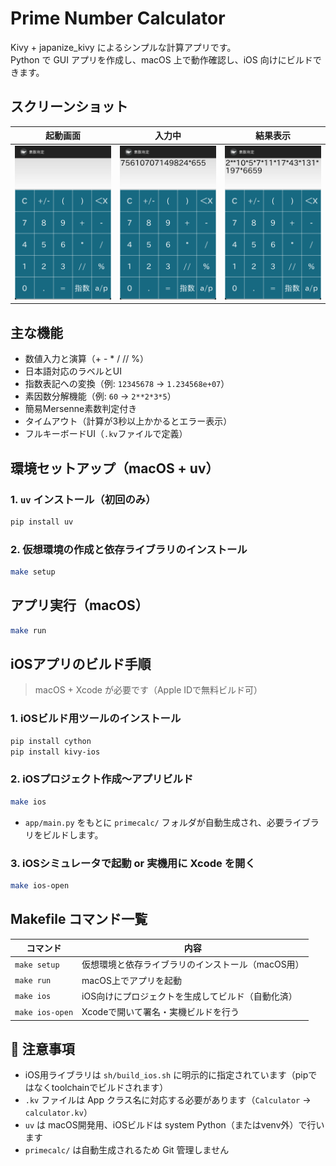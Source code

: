 # Prime Number Calculator

Kivy + japanize_kivy によるシンプルな計算アプリです。  
Python で GUI アプリを作成し、macOS 上で動作確認し、iOS 向けにビルドできます。

## スクリーンショット

| 起動画面                   | 入力中                     | 結果表示                   |
| -------------------------- | -------------------------- | -------------------------- |
| ![ホーム](images/home.png) | ![計算中](images/calc.png) | ![結果](images/result.png) |

## 主な機能

- 数値入力と演算（+ - * / // %）
- 日本語対応のラベルとUI
- 指数表記への変換（例: `12345678` → `1.234568e+07`）
- 素因数分解機能（例: `60` → `2**2*3*5`）
- 簡易Mersenne素数判定付き
- タイムアウト（計算が3秒以上かかるとエラー表示）
- フルキーボードUI（`.kv`ファイルで定義）

## 環境セットアップ（macOS + uv）

### 1. `uv` インストール（初回のみ）

```bash
pip install uv
```

### 2. 仮想環境の作成と依存ライブラリのインストール

```bash
make setup
```

## アプリ実行（macOS）

```bash
make run
```

## iOSアプリのビルド手順

> macOS + Xcode が必要です（Apple IDで無料ビルド可）

### 1. iOSビルド用ツールのインストール

```bash
pip install cython
pip install kivy-ios
```

### 2. iOSプロジェクト作成〜アプリビルド

```bash
make ios
```

* `app/main.py` をもとに `primecalc/` フォルダが自動生成され、必要ライブラリをビルドします。

### 3. iOSシミュレータで起動 or 実機用に Xcode を開く

```bash
make ios-open
```

## Makefile コマンド一覧

| コマンド        | 内容                                              |
| --------------- | ------------------------------------------------- |
| `make setup`    | 仮想環境と依存ライブラリのインストール（macOS用） |
| `make run`      | macOS上でアプリを起動                             |
| `make ios`      | iOS向けにプロジェクトを生成してビルド（自動化済） |
| `make ios-open` | Xcodeで開いて署名・実機ビルドを行う               |

## 📌 注意事項

* iOS用ライブラリは `sh/build_ios.sh` に明示的に指定されています（pipではなくtoolchainでビルドされます）
* `.kv` ファイルは App クラス名に対応する必要があります（`Calculator` → `calculator.kv`）
* `uv` は macOS開発用、iOSビルドは system Python（またはvenv外）で行います
* `primecalc/` は自動生成されるため Git 管理しません
